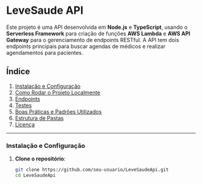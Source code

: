 # LeveSaude API

Este projeto é uma API desenvolvida em **Node.js** e **TypeScript**, usando o **Serverless Framework** para criação de funções **AWS Lambda** e **AWS API Gateway** para o gerenciamento de endpoints RESTful. A API tem dois endpoints principais para buscar agendas de médicos e realizar agendamentos para pacientes.

## Índice

1. [Instalação e Configuração](#instalação-e-configuração)
2. [Como Rodar o Projeto Localmente](#como-rodar-o-projeto-localmente)
3. [Endpoints](#endpoints)
4. [Testes](#testes)
5. [Boas Práticas e Padrões Utilizados](#boas-práticas-e-padrões-utilizados)
6. [Estrutura de Pastas](#estrutura-de-pastas)
7. [Licença](#licença)

---

### Instalação e Configuração

1. **Clone o repositório**:
   ```bash
   git clone https://github.com/seu-usuario/LeveSaudeApi.git
   cd LeveSaudeApi
   ```
